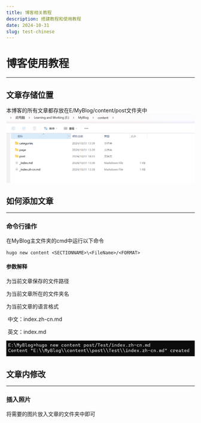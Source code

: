 ```yaml
---
title: 博客相关教程
description: 搭建教程和使用教程
date: 2024-10-31
slug: test-chinese
---
```


# 博客使用教程

------

## 文章存储位置

本博客的所有文章都存放在E/MyBlog/content/post文件夹中![image-20241031190526917](image-20241031190526917.png)

## 如何添加文章

------

### 命令行操作

在MyBlog主文件夹的cmd中运行以下命令

```
hugo new content <SECTIONNAME>\<FileName>/<FORMAT>
```

#### 参数解释

<SECTIONNAME>为当前文章保存的文件路径

<FileName>为当前文章所在的文件夹名

<FORMAT> 为当前文章的语言格式

​	中文：index.zh-cn.md

​	英文：index.md

![微信截图_20241031192624#pic_left](微信截图_20241031192624.png)

## 文章内修改

------

###  插入照片

将需要的图片放入文章的文件夹中即可